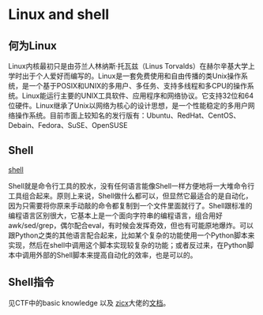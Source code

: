 # Linux and shell

## 何为Linux

Linux内核最初只是由芬兰人林纳斯·托瓦兹（Linus Torvalds）在赫尔辛基大学上学时出于个人爱好而编写的。Linux是一套免费使用和自由传播的类Unix操作系统，是一个基于POSIX和UNIX的多用户、多任务、支持多线程和多CPU的操作系统。Linux能运行主要的UNIX工具软件、应用程序和网络协议。它支持32位和64位硬件。Linux继承了Unix以网络为核心的设计思想，是一个性能稳定的多用户网络操作系统。目前市面上较知名的发行版有：Ubuntu、RedHat、CentOS、Debain、Fedora、SuSE、OpenSUSE

## Shell 

[shell](https://blog.csdn.net/weixin_45506125/article/details/118058719)

Shell就是命令行工具的胶水，没有任何语言能像Shell一样方便地将一大堆命令行工具组合起来。原则上来说，Shell做什么都可以，但显然它最适合的是自动化，因为只需要将你原来手动敲的命令都复制到一个文件里面就行了。Shell跟标准的编程语言区别很大，它基本上是一个面向字符串的编程语言，组合用好awk/sed/grep，偶尔配合eval，有时候会发挥奇效，但也有可能原地爆炸。可以跟Python之类的其他语言配合起来，比如某个复杂的功能使用一个Python脚本来实现，然后在shell中调用这个脚本实现较复杂的功能；或者反过来，在Python脚本中调用外部的Shell脚本来提高自动化的效率，也是可以的。

## Shell指令

见CTF中的basic knowledge 以及 [zicx](https://github.com/cxzhou35)大佬的[文档](https://thorin-wang.oss-cn-hangzhou.aliyuncs.com/lec0.pdf)。